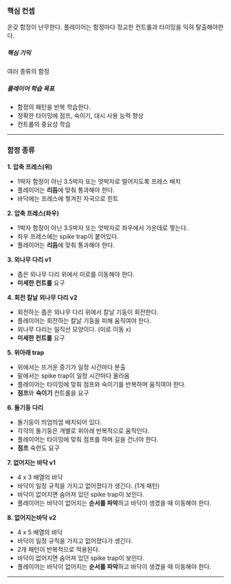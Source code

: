 ### 핵심 컨셉
온갖 함정이 난무한다.
플레이어는 함정마다 정교한 컨트롤과 타이밍을 익혀 탈출해야한다.

##### 핵심 기믹
여러 종류의 함정

##### 플레이어 학습 목표
- 함정의 패턴을 반복 학습한다.
- 정확한 타이밍에 점프, 숙이기, 대시 사용 능력 향상
- 컨트롤의 중요성 학습

---
### 함정 종류
**1. 압축 프레스(위)**
- 1박자 함정이 아닌 3.5박자 또는 엇박자로 떨어지도록 프레스 배치
- 플레이어는 **리듬**에 맞춰 통과해야 한다.
- 바닥에는 프레스에 찧겨진 자국으로 힌트

**2. 압축 프레스(좌우)**
- 1박자 함정이 아닌 3.5박자 또는 엇박자로 좌우에서 가운데로 찧는다.
- 좌우 프레스에는 spike trap이 붙어있다.
- 플레이어는 **리듬**에 맞춰 통과해야 한다.

**3. 외나무 다리 v1**
- 좁은 외나무 다리 위에서 미로를 이동해야 한다.
- **미세한 컨트롤** 요구

**4. 회전 칼날 외나무 다리 v2**
- 회전하는 좁은 외나무 다리 위에서 칼날 기둥이 회전한다.
- 플레이어는 회전하는 칼날 기둥을 피해 움직여야 한다.
- 외나무 다리는 일직선 모양이다. (미로 이동 x)
- **미세한 컨트롤** 요구

**5. 위아래 trap**
- 위에서는 뜨거운 증기가 일정 시간마다 분출
- 밑에서는 spike trap이 일정 시간마다 올라옴
- 플레이어는 타이밍에 맞춰 점프와 숙이기를 반복하며 움직여야 한다.
- **점프**와 **숙이기** 컨트롤을 요구

**6. 돌기둥 다리**
- 돌기둥이 띄엄띄엄 배치되어 있다.
- 각각의 돌기둥은 개별로 위아래 반복적으로 움직인다.
- 플레이어는 타이밍에 맞춰 점프를 하며 길을 건너야 한다.
- **점프** 숙련도 요구
 
**7. 없어지는 바닥 v1**
- 4 x 3 배열의 바닥
- 바닥이 일정 규칙을 가지고 없어졌다가 생긴다. (1개 패턴)
- 바닥이 없어지면 숨어져 있던 spike trap이 보인다.
- 플레이어는 바닥이 없어지는 **순서를 파악**하고 바닥이 생겼을 때 이동해야 한다.

**8. 없어지는바닥 v2**
- 4 x 5 배열의 바닥
- 바닥이 일정 규칙을 가지고 없어졌다가 생긴다. 
- 2개 패턴이 반복적으로 적용된다.
- 바닥이 없어지면 숨어져 있던 spike trap이 보인다.
- 플레이어는 바닥이 없어지는 **순서를 파악**하고 바닥이 생겼을 때 이동해야 한다.

---